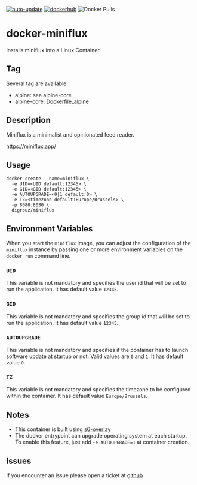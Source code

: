 [![auto-update](https://github.com/digrouz/docker-miniflux/actions/workflows/auto-update.yml/badge.svg)](https://github.com/digrouz/docker-miniflux/actions/workflows/auto-update.yml)
[![dockerhub](https://github.com/digrouz/docker-miniflux/actions/workflows/dockerhub.yml/badge.svg)](https://github.com/digrouz/docker-miniflux/actions/workflows/dockerhub.yml)
![Docker Pulls](https://img.shields.io/docker/pulls/digrouz/miniflux)

# docker-miniflux
Installs miniflux into a Linux Container

## Tag
Several tag are available:
* alpine: see alpine-core
* alpine-core: [Dockerfile_alpine](https://github.com/digrouz/docker-miniflux/blob/master/Dockerfile_alpine)

## Description

Miniflux is a minimalist and opinionated feed reader.

https://miniflux.app/

## Usage
    docker create --name=miniflux \
      -e UID=<UID default:12345> \
      -e GID=<GID default:12345> \
      -e AUTOUPGRADE=<0|1 default:0> \
      -e TZ=<timezone default:Europe/Brussels> \
      -p 8080:8080 \
      digrouz/miniflux

## Environment Variables

When you start the `miniflux` image, you can adjust the configuration of the `miniflux` instance by passing one or more environment variables on the `docker run` command line.

### `UID`

This variable is not mandatory and specifies the user id that will be set to run the application. It has default value `12345`.

### `GID`

This variable is not mandatory and specifies the group id that will be set to run the application. It has default value `12345`.

### `AUTOUPGRADE`

This variable is not mandatory and specifies if the container has to launch software update at startup or not. Valid values are `0` and `1`. It has default value `0`.

### `TZ`

This variable is not mandatory and specifies the timezone to be configured within the container. It has default value `Europe/Brussels`.

## Notes
* This container is built using [s6-overlay](https://github.com/just-containers/s6-overlay)
* The docker entrypoint can upgrade operating system at each startup. To enable this feature, just add `-e AUTOUPGRADE=1` at container creation.

## Issues

If you encounter an issue please open a ticket at [github](https://github.com/digrouz/docker-miniflux/issues)